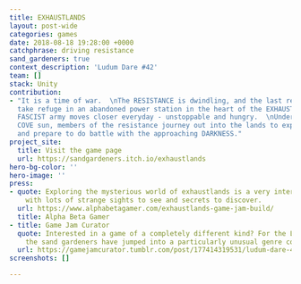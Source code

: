 ```yaml
---
title: EXHAUSTLANDS
layout: post-wide
categories: games
date: 2018-08-18 19:28:00 +0000
catchphrase: driving resistance
sand_gardeners: true
context_description: 'Ludum Dare #42'
team: []
stack: Unity
contribution:
- "It is a time of war.  \nThe RESISTANCE is dwindling, and the last remaining members
  take refuge in an abandoned power station in the heart of the EXHAUSTLANDS.  \nThe
  FASCIST army moves closer everyday - unstoppable and hungry.  \nUnder the cold BROWNIE
  COVE sun, members of the resistance journey out into the lands to explore the area,
  and prepare to do battle with the approaching DARKNESS."
project_site:
  title: Visit the game page
  url: https://sandgardeners.itch.io/exhaustlands
hero-bg-color: ''
hero-image: ''
press:
- quote: Exploring the mysterious world of exhaustlands is a very interesting experience,
    with lots of strange sights to see and secrets to discover.
  url: https://www.alphabetagamer.com/exhaustlands-game-jam-build/
  title: Alpha Beta Gamer
- title: Game Jam Curator
  quote: Interested in a game of a completely different kind? For the Ludum Dare 42,
    the sand gardeners have jumped into a particularly unusual genre combination
  url: https://gamejamcurator.tumblr.com/post/177414319531/ludum-dare-42-exhaustlands
screenshots: []

---
```

